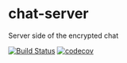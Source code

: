 # chat-server
Server side of the encrypted chat

[![Build Status](https://travis-ci.org/MoarCatz/chat-server.svg?branch=master)](https://travis-ci.org/MoarCatz/chat-server)
[![codecov](https://codecov.io/gh/MoarCatz/chat-server/branch/master/graph/badge.svg)](https://codecov.io/gh/MoarCatz/chat-server)
